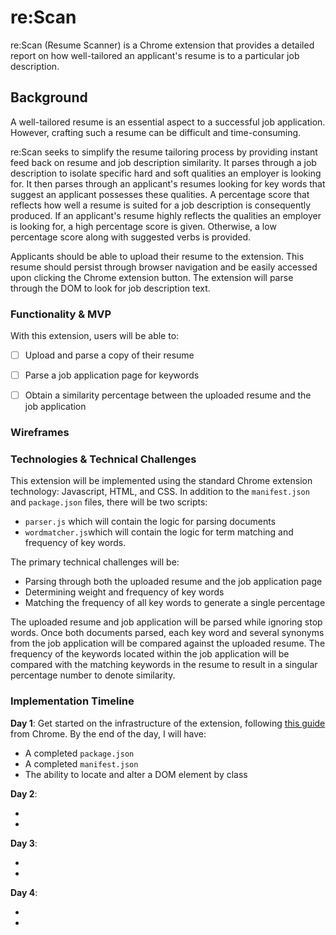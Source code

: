 # re:Scan
re:Scan (Resume Scanner) is a Chrome extension that provides a detailed report on how well-tailored an applicant's resume is to a particular job description.


## Background
A well-tailored resume is an essential aspect to a successful job application. However, crafting such a resume can be difficult and time-consuming.

re:Scan seeks to simplify the resume tailoring process by providing instant feed back on resume and job description similarity. It parses through a job description to isolate specific hard and soft qualities an employer is looking for. It then parses through an applicant's resumes looking for key words that suggest an applicant possesses these qualities. A percentage score that reflects how well a resume is suited for a job description is consequently produced. If an applicant's resume highly reflects the qualities an employer is looking for, a high percentage score is given. Otherwise, a low percentage score along with suggested verbs is provided.

Applicants should be able to upload their resume to the extension. This resume should persist through browser navigation and be easily accessed upon clicking the Chrome extension button. The extension will parse through the DOM to look for job description text. 


### Functionality & MVP

With this extension, users will be able to:

- [ ] Upload and parse a copy of their resume
- [ ] Parse a job application page for keywords
- [ ] Obtain a similarity percentage between the uploaded resume and the job application


### Wireframes


### Technologies & Technical Challenges

This extension will be implemented using the standard Chrome extension technology: Javascript, HTML, and CSS.  In addition to the `manifest.json` and `package.json` files, there will be two scripts:

- `parser.js` which will contain the logic for parsing documents
- `wordmatcher.js`which will contain the logic for term matching and frequency of key words.

The primary technical challenges will be:

- Parsing through both the uploaded resume and the job application page
- Determining weight and frequency of key words
- Matching the frequency of all key words to generate a single percentage

The uploaded resume and job application will be parsed while ignoring stop words. Once both documents parsed, each key word and several synonyms from the job application will be compared against the uploaded resume. The frequency of the keywords located within the job application will be compared with the matching keywords in the resume to result in a singular percentage number to denote similarity.

### Implementation Timeline

<!-- Day 1 left for example -->
<!-- just to be sure this isn't ingored -->
<!-- THIS IS JUST FOR EXAMPLE -->

**Day 1**: Get started on the infrastructure of the extension, following <a href="https://developer.chrome.com/extensions/getstarted">this guide</a> from Chrome.  By the end of the day, I will have:

- A completed `package.json`
- A completed `manifest.json`
- The ability to locate and alter a DOM element by class

**Day 2**:

-
-

**Day 3**:

-
-

**Day 4**:

-
-
